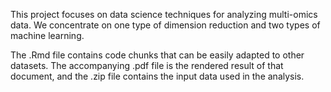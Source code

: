 This project focuses on data science techniques for analyzing multi-omics data. We concentrate on one type of dimension reduction and two types of machine learning.

The .Rmd file contains code chunks that can be easily adapted to other datasets. The accompanying .pdf file is the rendered result of that document, and the .zip file contains the input data used in the analysis.
